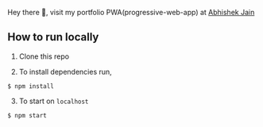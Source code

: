 Hey there 👋, visit my portfolio PWA(progressive-web-app) at [Abhishek Jain](https://abhishekdev.netlify.app/) 

## How to run locally

1. Clone this repo

2. To install dependencies run,

```
$ npm install
```

3. To start on `localhost`

```
$ npm start
```
